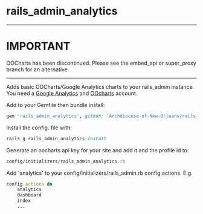 rails_admin_analytics
=========

---
IMPORTANT
=========

OOCharts has been discontinued.  Please see the embed_api or super_proxy branch for an alternative.

---

Adds basic OOCharts/Google Analytics charts to your rails_admin instance.  You need a [Google Analytics]  and [OOcharts] account.

Add to your Gemfile then bundle install:
```ruby
gem 'rails_admin_analytics', github: 'Archdiocese-of-New-Orleans/rails_admin_analytics'
```

Install the config. file with:
```ruby
rails g rails_admin_analytics:install
```

Generate an oocharts api key for your site and add it and the profile id to:
```ruby
config/initializers/rails_admin_analytics.rb
```

Add 'analytics' to your config/initializers/rails_admin.rb config.actions.  E.g.
```ruby
config.actions do
    analytics 
    dashboard
    index
    ...
```

[OOcharts]:http://oocharts.com/
[Google Analytics]:http://www.google.com/analytics/